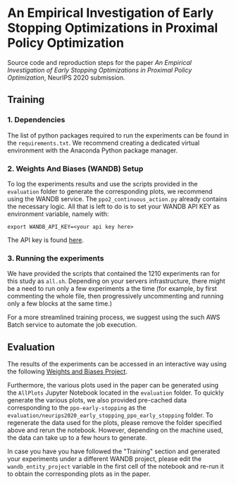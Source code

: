 # An Empirical Investigation of Early Stopping Optimizations in Proximal Policy Optimization

Source code and reproduction steps for the paper _An Empirical Investigation of Early Stopping Optimizations in Proximal Policy Optimization_, NeurIPS 2020 submission.

## Training

### 1. Dependencies

The list of python packages required to run the experiments can be found in the `requirements.txt`.
We recommend creating a dedicated virtual environment with the Anaconda Python package manager.

### 2. Weights And Biases (WANDB) Setup

To log the experiments results and use the scripts provided in the `evaluation` folder to generate the corresponding plots, we
recommend using the WANDB service.
The `ppo2_continuous_action.py` already contains the necessary logic.
All that is left to do is to set your WANDB API KEY as environment variable, namely with:
```
export WANDB_API_KEY=<your api key here>
```
The API key is found [here](https://app.wandb.ai/settings).

### 3. Running the experiments

We have provided the scripts that contained the 1210 experiments ran for this study as `all.sh`.
Depending on your servers infrastructure, there might be a need to run only a few experiments a the time (for example, by first commenting the whole file, then progressively uncommenting and running only a few blocks at the same time.)

For a more streamlined training process, we suggest using the such AWS Batch service to automate the job execution.

## Evaluation

The results of the experiments can be accessed in an interactive way using the following [Weights and Biases Project](https://app.wandb.ai/neurips2020-early-stopping/ppo-early-stopping/reports/Final-Report--VmlldzoxMjYxNjc).

Furthermore, the various plots used in the paper can be generated using the `AllPlots` Jupyter Notebook located in the `evaluation` folder.
To quickly generate the various plots, we also provided pre-cached data corresponding to the `ppo-early-stopping` as the `evaluation/neurips2020_early_stopping_ppo_early_stopping` folder.
To regenerate the data used for the plots, please remove the folder specified above and rerun the notebook. However, depending on the machine used, the data can take up to a few hours to generate.

In case you have you have followed the "Training" section and generated your experiments under a different WANDB project, please edit the `wandb_entity_project` variable in the first cell of the notebook and re-run it to obtain the corresponding plots as in the paper.
